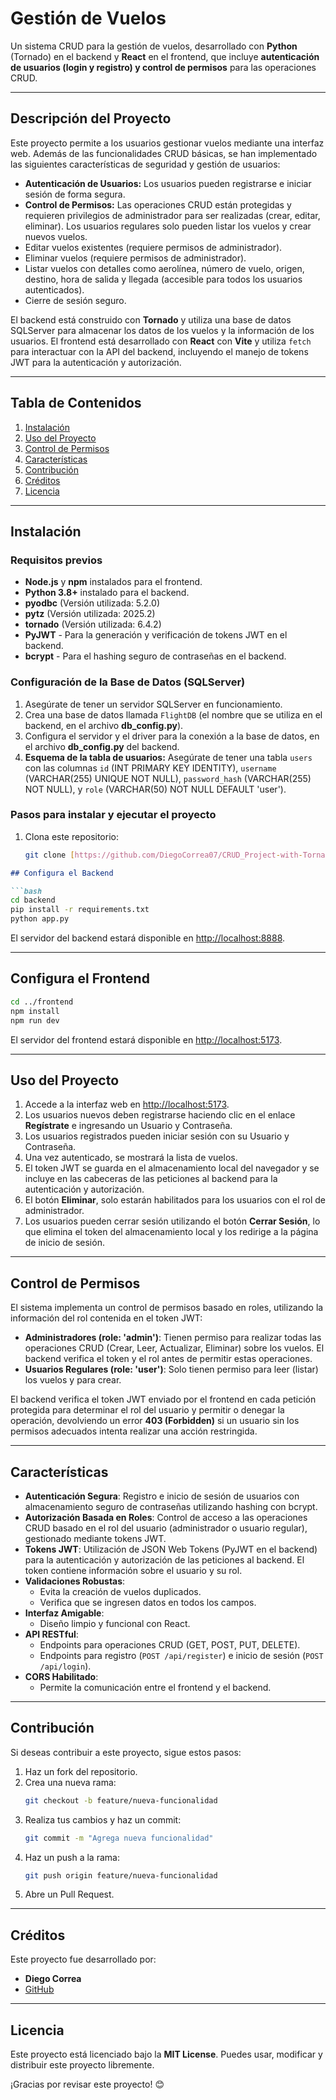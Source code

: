 # Gestión de Vuelos

Un sistema CRUD para la gestión de vuelos, desarrollado con **Python** (Tornado) en el backend y **React** en el frontend, que incluye **autenticación de usuarios (login y registro) y control de permisos** para las operaciones CRUD.

---

## Descripción del Proyecto

Este proyecto permite a los usuarios gestionar vuelos mediante una interfaz web. Además de las funcionalidades CRUD básicas, se han implementado las siguientes características de seguridad y gestión de usuarios:

- **Autenticación de Usuarios:** Los usuarios pueden registrarse e iniciar sesión de forma segura.
- **Control de Permisos:** Las operaciones CRUD están protegidas y requieren privilegios de administrador para ser realizadas (crear, editar, eliminar). Los usuarios regulares solo pueden listar los vuelos y crear nuevos vuelos.
- Editar vuelos existentes (requiere permisos de administrador).
- Eliminar vuelos (requiere permisos de administrador).
- Listar vuelos con detalles como aerolínea, número de vuelo, origen, destino, hora de salida y llegada (accesible para todos los usuarios autenticados).
- Cierre de sesión seguro.

El backend está construido con **Tornado** y utiliza una base de datos SQLServer para almacenar los datos de los vuelos y la información de los usuarios. El frontend está desarrollado con **React** con **Vite** y utiliza `fetch` para interactuar con la API del backend, incluyendo el manejo de tokens JWT para la autenticación y autorización.

---

## Tabla de Contenidos

1. [Instalación](#instalación)
2. [Uso del Proyecto](#uso-del-proyecto)
3. [Control de Permisos](#control-de-permisos)
4. [Características](#características)
5. [Contribución](#contribución)
6. [Créditos](#créditos)
7. [Licencia](#licencia)

---

## Instalación

### Requisitos previos

- **Node.js** y **npm** instalados para el frontend.
- **Python 3.8+** instalado para el backend.
- **pyodbc** (Versión utilizada: 5.2.0)
- **pytz** (Versión utilizada: 2025.2)
- **tornado** (Versión utilizada: 6.4.2)
- **PyJWT** - Para la generación y verificación de tokens JWT en el backend.
- **bcrypt** - Para el hashing seguro de contraseñas en el backend.

### Configuración de la Base de Datos (SQLServer)

1. Asegúrate de tener un servidor SQLServer en funcionamiento.
2. Crea una base de datos llamada `FlightDB` (el nombre que se utiliza en el backend, en el archivo **db_config.py**).
3. Configura el servidor y el driver para la conexión a la base de datos, en el archivo **db_config.py** del backend.
4. **Esquema de la tabla de usuarios:** Asegúrate de tener una tabla `users` con las columnas `id` (INT PRIMARY KEY IDENTITY), `username` (VARCHAR(255) UNIQUE NOT NULL), `password_hash` (VARCHAR(255) NOT NULL), y `role` (VARCHAR(50) NOT NULL DEFAULT 'user').

### Pasos para instalar y ejecutar el proyecto

1. Clona este repositorio:
   ```bash
   git clone [https://github.com/DiegoCorrea07/CRUD_Project-with-Tornado_React.git](https://github.com/DiegoCorrea07/CRUD_Project-with-Tornado_React.git)
   
```markdown
## Configura el Backend

```bash
cd backend
pip install -r requirements.txt
python app.py
```

El servidor del backend estará disponible en [http://localhost:8888](http://localhost:8888).

---

## Configura el Frontend

```bash
cd ../frontend
npm install
npm run dev
```

El servidor del frontend estará disponible en [http://localhost:5173](http://localhost:5173).

---

## Uso del Proyecto

1. Accede a la interfaz web en [http://localhost:5173](http://localhost:5173).
2. Los usuarios nuevos deben registrarse haciendo clic en el enlace **Regístrate** e ingresando un Usuario y Contraseña.
3. Los usuarios registrados pueden iniciar sesión con su Usuario y Contraseña.
4. Una vez autenticado, se mostrará la lista de vuelos.
5. El token JWT se guarda en el almacenamiento local del navegador y se incluye en las cabeceras de las peticiones al backend para la autenticación y autorización.
6. El botón **Eliminar**, solo estarán habilitados para los usuarios con el rol de administrador.
7. Los usuarios pueden cerrar sesión utilizando el botón **Cerrar Sesión**, lo que elimina el token del almacenamiento local y los redirige a la página de inicio de sesión.

---

## Control de Permisos

El sistema implementa un control de permisos basado en roles, utilizando la información del rol contenida en el token JWT:

- **Administradores (role: 'admin')**: Tienen permiso para realizar todas las operaciones CRUD (Crear, Leer, Actualizar, Eliminar) sobre los vuelos. El backend verifica el token y el rol antes de permitir estas operaciones.
- **Usuarios Regulares (role: 'user')**: Solo tienen permiso para leer (listar) los vuelos y para crear.

El backend verifica el token JWT enviado por el frontend en cada petición protegida para determinar el rol del usuario y permitir o denegar la operación, devolviendo un error **403 (Forbidden)** si un usuario sin los permisos adecuados intenta realizar una acción restringida.

---

## Características

- **Autenticación Segura**: Registro e inicio de sesión de usuarios con almacenamiento seguro de contraseñas utilizando hashing con bcrypt.
- **Autorización Basada en Roles**: Control de acceso a las operaciones CRUD basado en el rol del usuario (administrador o usuario regular), gestionado mediante tokens JWT.
- **Tokens JWT**: Utilización de JSON Web Tokens (PyJWT en el backend) para la autenticación y autorización de las peticiones al backend. El token contiene información sobre el usuario y su rol.
- **Validaciones Robustas**:
  - Evita la creación de vuelos duplicados.
  - Verifica que se ingresen datos en todos los campos.
- **Interfaz Amigable**:
  - Diseño limpio y funcional con React.
- **API RESTful**:
  - Endpoints para operaciones CRUD (GET, POST, PUT, DELETE).
  - Endpoints para registro (`POST /api/register`) e inicio de sesión (`POST /api/login`).
- **CORS Habilitado**:
  - Permite la comunicación entre el frontend y el backend.

---

## Contribución

Si deseas contribuir a este proyecto, sigue estos pasos:

1. Haz un fork del repositorio.
2. Crea una nueva rama:
   ```bash
   git checkout -b feature/nueva-funcionalidad
   ```
3. Realiza tus cambios y haz un commit:
   ```bash
   git commit -m "Agrega nueva funcionalidad"
   ```
4. Haz un push a la rama:
   ```bash
   git push origin feature/nueva-funcionalidad
   ```
5. Abre un Pull Request.

---

## Créditos

Este proyecto fue desarrollado por:

- **Diego Correa**
- [GitHub](https://github.com/DiegoCorrea07)

---

## Licencia

Este proyecto está licenciado bajo la **MIT License**. Puedes usar, modificar y distribuir este proyecto libremente.

¡Gracias por revisar este proyecto! 😊
```